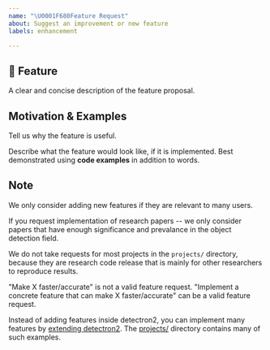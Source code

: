 ```yaml
---
name: "\U0001F680Feature Request"
about: Suggest an improvement or new feature
labels: enhancement

---
```


## 🚀 Feature
A clear and concise description of the feature proposal.

## Motivation & Examples

Tell us why the feature is useful.

Describe what the feature would look like, if it is implemented.
Best demonstrated using **code examples** in addition to words.

## Note

We only consider adding new features if they are relevant to many users.

If you request implementation of research papers -- we only consider papers that have enough significance and prevalance in the object detection field.

We do not take requests for most projects in the `projects/` directory, because they are research code release that is mainly for other researchers to reproduce results.

"Make X faster/accurate" is not a valid feature request. "Implement a concrete feature that can make X faster/accurate" can be a valid feature request.

Instead of adding features inside detectron2,
you can implement many features by [extending detectron2](https://detectron2.readthedocs.io/tutorials/extend.html).
The [projects/](https://github.com/facebookresearch/detectron2/tree/main/projects/) directory contains many of such examples.

